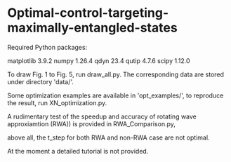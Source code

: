 # Optimal-control-targeting-maximally-entangled-states

Required Python packages:

matplotlib         3.9.2
numpy               1.26.4
qdyn                   23.4
qutip                  4.7.6
scipy                   1.12.0

To draw Fig. 1 to Fig. 5, run draw_all.py. The corresponding data are stored under directory 'data/'.

Some optimization examples are available in 'opt_examples/', to reproduce the result, run XN_optimization.py.


A rudimentary test of the speedup and accuracy of rotating wave approxiamtion (RWA)) is provided in RWA_Comparison.py,

above all, the t_step for both RWA and non-RWA case are not optimal.


At the moment a detailed tutorial is not provided.
